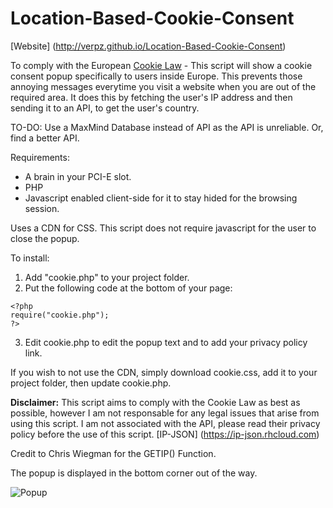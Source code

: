 # Location-Based-Cookie-Consent

[Website] (http://verpz.github.io/Location-Based-Cookie-Consent)

To comply with the European [Cookie Law](https://www.cookielaw.org/the-cookie-law/) - This script will show a cookie consent popup specifically to users inside Europe. This prevents those annoying messages everytime you visit a website when you are out of the required area. It does this by fetching the user's IP address and then sending it to an API, to get the user's country.

TO-DO: Use a MaxMind Database instead of API as the API is unreliable. Or, find a better API.

Requirements:

  * A brain in your PCI-E slot.
  * PHP
  * Javascript enabled client-side for it to stay hided for the browsing session.

Uses a CDN for CSS.
This script does not require javascript for the user to close the popup.

To install:
  
  1. Add "cookie.php" to your project folder.
  2. Put the following code at the bottom of your page: 
  ``` 
  <?php
  require("cookie.php");
  ?>
  ```
  3. Edit cookie.php to edit the popup text and to add your privacy policy link.

If you wish to not use the CDN, simply download cookie.css, add it to your project folder, then update cookie.php.

**Disclaimer:** This script aims to comply with the Cookie Law as best as possible, however I am not responsable for any legal issues that arise from using this script. I am not associated with the API, please read their privacy policy before the use of this script. [IP-JSON] (https://ip-json.rhcloud.com)

Credit to Chris Wiegman for the GETIP() Function.

The popup is displayed in the bottom corner out of the way.

![Popup](https://i.imgur.com/0zDnKAs.png)
